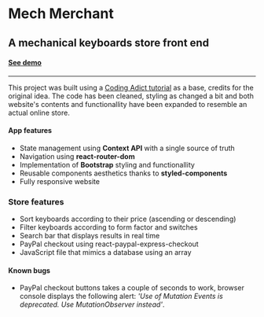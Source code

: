 # Mech Merchant
## A mechanical keyboards store front end
#### [See demo](https://mech-merchant.netlify.com/)

---

This project was built using a [Coding Adict tutorial](https://www.youtube.com/watch?v=wPQ1-33teR4) as a base, credits for the original idea.
The code has been cleaned, styling as changed a bit and both website's contents and functionallity have been expanded to resemble an actual online store.

#### App features
- State management using **Context API** with a single source of truth
- Navigation using **react-router-dom**
- Implementation of **Bootstrap** styling and functionallity
- Reusable components aesthetics thanks to **styled-components**
- Fully responsive website

### Store features
- Sort keyboards according to their price (ascending or descending)
- Filter keyboards according to form factor and switches
- Search bar that displays results in real time
- PayPal checkout using react-paypal-express-checkout
- JavaScript file that mimics a database using an array

#### Known bugs
- PayPal checkout buttons takes a couple of seconds to work, browser console displays the following alert: *'Use of Mutation Events is deprecated. Use MutationObserver instead'*.